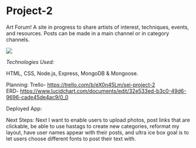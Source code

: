 # Project-2
Art Forum!
A site in progress to share artists of interest, techniques, events, and resources. Posts can be made in a main channel or in category channels.

![](https://i.postimg.cc/FzS190zs/Screen-Shot-2020-04-17-at-2-28-55-AM.png)

<em>Technologies Used:</em>

HTML, CSS, Node.js, Express, MongoDB & Mongoose.

Planning:
Trello-
https://trello.com/b/eX0n45Lm/sei-project-2
<br>
ERD-
https://www.lucidchart.com/documents/edit/32e533ed-b3c0-49d6-9696-cade45de4ac9/0_0

Deployed App:


Next Steps:
Next I want to enable users to upload photos, post links that are clickable, be able to use hastags to create new categories, reformat my layout, have user names appear with their posts, and ultra ice box goal is to let users choose different fonts to post their text with.
